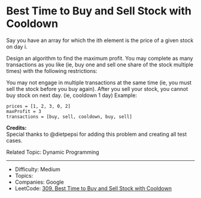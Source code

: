 # Best Time to Buy and Sell Stock with Cooldown

Say you have an array for which the ith element is the price of a given stock on day i.

Design an algorithm to find the maximum profit. You may complete as many transactions as you like (ie, buy one and sell one share of the stock multiple times) with the following restrictions:

You may not engage in multiple transactions at the same time (ie, you must sell the stock before you buy again).
After you sell your stock, you cannot buy stock on next day. (ie, cooldown 1 day)
Example:
```
prices = [1, 2, 3, 0, 2]
maxProfit = 3
transactions = [buy, sell, cooldown, buy, sell]
```

**Credits:**  
Special thanks to @dietpepsi for adding this problem and creating all test cases.

Related Topic: Dynamic Programming

---

* Difficulty: Medium
* Topics: 
* Companies: Google
* LeetCode: [309. Best Time to Buy and Sell Stock with Cooldown](https://leetcode.com/problems/best-time-to-buy-and-sell-stock-with-cooldown/description/)
